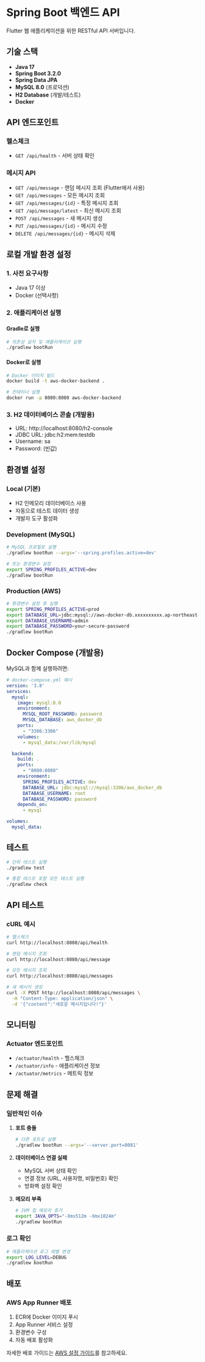 # Spring Boot 백엔드 API

Flutter 웹 애플리케이션을 위한 RESTful API 서버입니다.

## 기술 스택

- **Java 17**
- **Spring Boot 3.2.0**
- **Spring Data JPA**
- **MySQL 8.0** (프로덕션)
- **H2 Database** (개발/테스트)
- **Docker**

## API 엔드포인트

### 헬스체크
- `GET /api/health` - 서버 상태 확인

### 메시지 API
- `GET /api/message` - 랜덤 메시지 조회 (Flutter에서 사용)
- `GET /api/messages` - 모든 메시지 조회
- `GET /api/messages/{id}` - 특정 메시지 조회
- `GET /api/message/latest` - 최신 메시지 조회
- `POST /api/messages` - 새 메시지 생성
- `PUT /api/messages/{id}` - 메시지 수정
- `DELETE /api/messages/{id}` - 메시지 삭제

## 로컬 개발 환경 설정

### 1. 사전 요구사항
- Java 17 이상
- Docker (선택사항)

### 2. 애플리케이션 실행

#### Gradle로 실행
```bash
# 의존성 설치 및 애플리케이션 실행
./gradlew bootRun
```

#### Docker로 실행
```bash
# Docker 이미지 빌드
docker build -t aws-docker-backend .

# 컨테이너 실행
docker run -p 8080:8080 aws-docker-backend
```

### 3. H2 데이터베이스 콘솔 (개발용)
- URL: http://localhost:8080/h2-console
- JDBC URL: jdbc:h2:mem:testdb
- Username: sa
- Password: (빈값)

## 환경별 설정

### Local (기본)
- H2 인메모리 데이터베이스 사용
- 자동으로 테스트 데이터 생성
- 개발자 도구 활성화

### Development (MySQL)
```bash
# MySQL 프로필로 실행
./gradlew bootRun --args='--spring.profiles.active=dev'

# 또는 환경변수 설정
export SPRING_PROFILES_ACTIVE=dev
./gradlew bootRun
```

### Production (AWS)
```bash
# 환경변수 설정 후 실행
export SPRING_PROFILES_ACTIVE=prod
export DATABASE_URL=jdbc:mysql://aws-docker-db.xxxxxxxxxx.ap-northeast-2.rds.amazonaws.com:3306/aws_docker_db
export DATABASE_USERNAME=admin
export DATABASE_PASSWORD=your-secure-password
./gradlew bootRun
```

## Docker Compose (개발용)

MySQL과 함께 실행하려면:

```yaml
# docker-compose.yml 예시
version: '3.8'
services:
  mysql:
    image: mysql:8.0
    environment:
      MYSQL_ROOT_PASSWORD: password
      MYSQL_DATABASE: aws_docker_db
    ports:
      - "3306:3306"
    volumes:
      - mysql_data:/var/lib/mysql

  backend:
    build: .
    ports:
      - "8080:8080"
    environment:
      SPRING_PROFILES_ACTIVE: dev
      DATABASE_URL: jdbc:mysql://mysql:3306/aws_docker_db
      DATABASE_USERNAME: root
      DATABASE_PASSWORD: password
    depends_on:
      - mysql

volumes:
  mysql_data:
```

## 테스트

```bash
# 단위 테스트 실행
./gradlew test

# 통합 테스트 포함 모든 테스트 실행
./gradlew check
```

## API 테스트

### cURL 예시
```bash
# 헬스체크
curl http://localhost:8080/api/health

# 랜덤 메시지 조회
curl http://localhost:8080/api/message

# 모든 메시지 조회
curl http://localhost:8080/api/messages

# 새 메시지 생성
curl -X POST http://localhost:8080/api/messages \
  -H "Content-Type: application/json" \
  -d '{"content":"새로운 메시지입니다!"}'
```

## 모니터링

### Actuator 엔드포인트
- `/actuator/health` - 헬스체크
- `/actuator/info` - 애플리케이션 정보
- `/actuator/metrics` - 메트릭 정보

## 문제 해결

### 일반적인 이슈

1. **포트 충돌**
   ```bash
   # 다른 포트로 실행
   ./gradlew bootRun --args='--server.port=8081'
   ```

2. **데이터베이스 연결 실패**
   - MySQL 서버 상태 확인
   - 연결 정보 (URL, 사용자명, 비밀번호) 확인
   - 방화벽 설정 확인

3. **메모리 부족**
   ```bash
   # JVM 힙 메모리 증가
   export JAVA_OPTS="-Xms512m -Xmx1024m"
   ./gradlew bootRun
   ```

### 로그 확인
```bash
# 애플리케이션 로그 레벨 변경
export LOG_LEVEL=DEBUG
./gradlew bootRun
```

## 배포

### AWS App Runner 배포
1. ECR에 Docker 이미지 푸시
2. App Runner 서비스 설정
3. 환경변수 구성
4. 자동 배포 활성화

자세한 배포 가이드는 [AWS 설정 가이드](../docs/aws-setup.md)를 참고하세요.